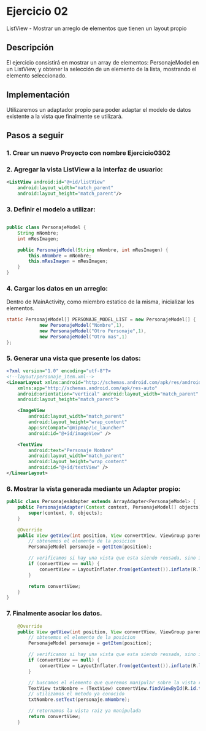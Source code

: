 # Ejercicio 02

ListView - Mostrar un arreglo de elementos que tienen un layout propio

## Descripción

El ejercicio consistirá en mostrar un array de elementos: PersonajeModel en un ListView, y obtener la selección de un elemento de la lista, mostrando el elemento seleccionado.

## Implementación

Utilizaremos un adaptador propio para poder adaptar el modelo de datos existente a la vista que finalmente se utilizará.

## Pasos a seguir

### 1. Crear un nuevo Proyecto con nombre Ejercicio0302

### 2. Agregar la vista ListView a la interfaz de usuario:

```xml
<ListView android:id="@+id/listView"
    android:layout_width="match_parent" 
    android:layout_height="match_parent"/>
```
    
### 3. Definir el modelo a utilizar:

```java

public class PersonajeModel {
    String mNombre;
    int mResImagen;

    public PersonajeModel(String mNombre, int mResImagen) {
        this.mNombre = mNombre;
        this.mResImagen = mResImagen;
    }
}
```

### 4. Cargar los datos en un arreglo:

Dentro de MainActivity, como miembro estatico de la misma, inicializar los elementos.

```java
static PersonajeModel[] PERSONAJE_MODEL_LIST = new PersonajeModel[] {
            new PersonajeModel("Nombre",1),
            new PersonajeModel("Otro Personaje",1),
            new PersonajeModel("Otro mas",1)
};
```

### 5. Generar una vista que presente los datos:

```xml
<?xml version="1.0" encoding="utf-8"?>
<!--layout/personaje_item.xml-->
<LinearLayout xmlns:android="http://schemas.android.com/apk/res/android"
    xmlns:app="http://schemas.android.com/apk/res-auto"
    android:orientation="vertical" android:layout_width="match_parent"
    android:layout_height="match_parent">

    <ImageView
        android:layout_width="match_parent"
        android:layout_height="wrap_content"
        app:srcCompat="@mipmap/ic_launcher"
        android:id="@+id/imageView" />

    <TextView
        android:text="Personaje Nombre"
        android:layout_width="match_parent"
        android:layout_height="wrap_content"
        android:id="@+id/textView" />
</LinearLayout>
```

### 6. Mostrar la vista generada mediante un Adapter propio:

```java
public class PersonajesAdapter extends ArrayAdapter<PersonajeModel> {
    public PersonajesAdapter(Context context, PersonajeModel[] objects) {
        super(context, 0, objects);
    }

    @Override
    public View getView(int position, View convertView, ViewGroup parent) {
        // obtenemos el elemento de la posicion
        PersonajeModel personaje = getItem(position);

        // verificamos si hay una vista que esta siendo reusada, sino inflamos una nueva.
        if (convertView == null) {
            convertView = LayoutInflater.from(getContext()).inflate(R.layout.personaje_item, parent, false);
        }

        return convertView;
    }
}

```

### 7. Finalmente asociar los datos.

```java
    @Override
    public View getView(int position, View convertView, ViewGroup parent) {
        // obtenemos el elemento de la posicion
        PersonajeModel personaje = getItem(position);

        // verificamos si hay una vista que esta siendo reusada, sino inflamos una nueva.
        if (convertView == null) {
            convertView = LayoutInflater.from(getContext()).inflate(R.layout.personaje_item, parent, false);
        }

        // buscamos el elemento que queremos manipular sobre la vista raiz
        TextView txtNombre = (TextView) convertView.findViewById(R.id.textView);
        // utilizamos el metodo ya conocido
        txtNombre.setText(personaje.mNombre);

        // retornamos la vista raiz ya manipulada
        return convertView;
    }
```

